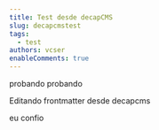```yaml
---
title: Test desde decapCMS
slug: decapcmstest
tags:
  - test
authors: vcser
enableComments: true
---
```

probando probando

<!-- truncate -->

Editando frontmatter desde decapcms

eu confio
